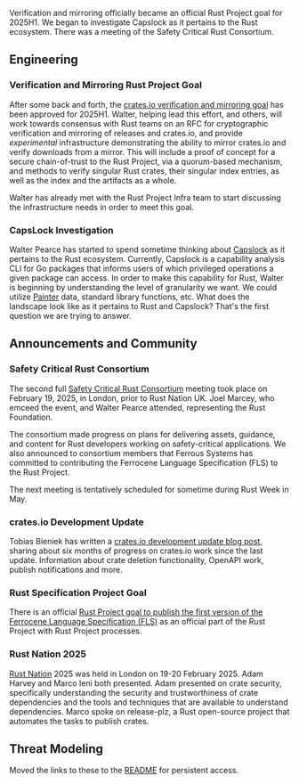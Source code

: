 Verification and mirroring officially became an official Rust Project goal for 2025H1. We began to investigate Capslock as it pertains to the Rust ecosystem. There was a meeting of the Safety Critical Rust Consortium.

## Engineering

### Verification and Mirroring Rust Project Goal

After some back and forth, the [crates.io verification and mirroring goal](https://rust-lang.github.io/rust-project-goals/2025h1/verification-and-mirroring.html) has been approved for 2025H1. Walter, helping lead this effort, and others, will work towards consensus with Rust teams on an RFC for cryptographic verification and mirroring of releases and crates.io, and provide *experimental* infrastructure demonstrating the ability to mirror crates.io and verify downloads from a mirror. This will include a proof of concept for a secure chain-of-trust to the Rust Project, via a quorum-based mechanism, and methods to verify singular Rust crates, their singular index entries, as well as the index and the artifacts as a whole.

Walter has already met with the Rust Project Infra team to start discussing the infrastructure needs in order to meet this goal.

### CapsLock Investigation

Walter Pearce has started to spend sometime thinking about [Capslock](https://github.com/google/capslock) as it pertains to the Rust ecosystem. Currently, Capslock is a capability analysis CLI for Go packages that informs users of which privileged operations a given package can access. In order to make this capability for Rust, Walter is beginning by understanding the level of granularity we want. We could utilize [Painter](https://github.com/rustfoundation/painter) data, standard library functions, etc. What does the landscape look like as it pertains to Rust and Capslock? That's the first question we are trying to answer.

## Announcements and Community

### Safety Critical Rust Consortium

The second full [Safety Critical Rust Consortium](https://github.com/rustfoundation/safety-critical-rust-consortium) meeting took place on February 19, 2025, in London, prior to Rust Nation UK. Joel Marcey, who emceed the event, and Walter Pearce attended, representing the Rust Foundation.

The consortium made progress on plans for delivering assets, guidance, and content for Rust developers working on safety-critical applications. We also announced to consortium members that Ferrous Systems has committed to contributing the Ferrocene Language Specification (FLS) to the Rust Project.

The next meeting is tentatively scheduled for sometime during Rust Week in May.

### crates.io Development Update

Tobias Bieniek has written a [crates.io development update blog post](https://blog.rust-lang.org/2025/02/05/crates-io-development-update.html), sharing about six months of progress on crates.io work since the last update. Information about crate deletion functionality, OpenAPI work, publish notifications and more. 

### Rust Specification Project Goal

There is an official [Rust Project goal to publish the first version of the Ferrocene Language Specification (FLS)](https://rust-lang.github.io/rust-project-goals/2025h1/spec-fls-publish.html) as an official part of the Rust Project with Rust Project processes.

### Rust Nation 2025

[Rust Nation](https://www.rustnationuk.com/) 2025 was held in London on 19-20 February 2025. Adam Harvey and Marco Ieni both presented. Adam presented on crate security, specifically understanding the security and trustworthiness of crate dependencies and the tools and techniques that are available to understand dependencies. Marco spoke on release-plz, a Rust open-source project that automates the tasks to publish crates.

## Threat Modeling

Moved the links to these to the [README](./README.md) for persistent access.